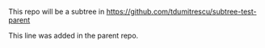 This repo will be a subtree in https://github.com/tdumitrescu/subtree-test-parent

This line was added in the parent repo.
